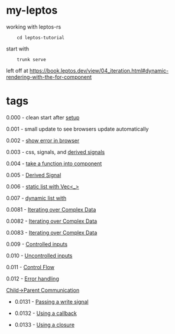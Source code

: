 # my-leptos
working with leptos-rs

        cd leptos-tutorial

start with 

        trunk serve

left off at https://book.leptos.dev/view/04_iteration.html#dynamic-rendering-with-the-for-component

# tags  

0.000 - clean start after [setup](https://book.leptos.dev/getting_started/index.html#hello-world-getting-set-up-for-leptos-csr-development)

0.001 - small update to see browsers update automatically

0.002 - [show error in browser](https://book.leptos.dev/getting_started/leptos_dx.html#1-set-up-console_error_panic_hook)

0.003 - css, signals, and [derived signals](https://book.leptos.dev/view/02_dynamic_attributes.html#derived-signals)

0.004 - [take a function into component](https://book.leptos.dev/view/03_components.html#generic-props)

0.005 - [Derived Signal](https://book.leptos.dev/view/03_components.html#into-props)

0.006 - [static list with Vec<_>](https://book.leptos.dev/view/04_iteration.html#static-views-with-vec_)

0.007 - [dynamic list with <For />](https://book.leptos.dev/view/04_iteration.html#dynamic-rendering-with-the-for-component)

0.0081 - [Iterating over Complex Data](https://book.leptos.dev/view/04b_iteration.html#option-1-change-the-key)

0.0082 - [Iterating over Complex Data](https://book.leptos.dev/view/04b_iteration.html#option-2-nested-signals)

0.0083 - [Iterating over Complex Data](https://book.leptos.dev/view/04b_iteration.html#option-3-memoized-slices)

0.009 - [Controlled inputs](https://book.leptos.dev/view/05_forms.html#controlled-inputs)

0.010 - [Uncontrolled inputs](https://book.leptos.dev/view/05_forms.html#uncontrolled-inputs)

0.011 - [Control Flow](https://book.leptos.dev/view/06_control_flow.html#control-flow)

0.012 - [Error handling](https://book.leptos.dev/view/07_errors.html#error-handling)

[Child->Parent Communication](https://book.leptos.dev/view/08_parent_child.html#parent-child-communication)

- 0.0131 - [Passing a write signal](https://book.leptos.dev/view/08_parent_child.html#1-pass-a-writesignal)

- 0.0132 - [Using a callback](https://book.leptos.dev/view/08_parent_child.html#2-use-a-callback)

- 0.0133 - [Using a closure](https://book.leptos.dev/view/08_parent_child.html#21-use-closure-instead-of-callback)